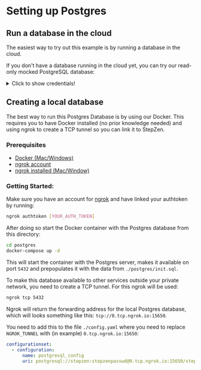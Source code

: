 # Setting up Postgres

## Run a database in the cloud

The easiest way to try out this example is by running a database in the cloud.

If you don't have a database running in the cloud yet, you can try our read-only mocked PostgreSQL database:

<details>
	<summary>Click to show credentials!</summary>

- host: `postgresql.introspection.stepzen.net`
- database: `introspection`
- username: `testUserIntrospection`
- password: `HurricaneStartingSample1934`

</details>

## Creating a local database

The best way to run this Postgres Database is by using our Docker. This requires you to have Docker installed (no prior knowledge needed) and using ngrok to create a TCP tunnel so you can link it to StepZen.

### Prerequisites

- [Docker (Mac/Windows)](https://www.docker.com/products/docker-desktop)
- [ngrok account](https://ngrok.com/)
- [ngrok installed (Mac/Window)](https://ngrok.com/download)

### Getting Started:

Make sure you have an account for [ngrok]((https://ngrok.com/)) and have linked your authtoken by running:

```bash
ngrok authtoken [YOUR_AUTH_TOKEN]
```

After doing so start the Docker container with the Postgres database from this directory:

```bash
cd postgres
docker-compose up -d
```

This will start the container with the Postgres server, makes it available on port `5432` and prepopulates it with the data from `./postgres/init.sql`. 

To make this database available to other services outside your private network, you need to create a TCP tunnel. For this ngrok will be used:

```bash
ngrok tcp 5432
```

Ngrok will return the forwarding address for the local Postgres database, which will looks something like this: `tcp://0.tcp.ngrok.io:15650`.

You need to add this to the file `./config.yaml` where you need to replace `NGROK_TUNNEL` with (in example) `0.tcp.ngrok.io:15650`:

```yaml
configurationset:
  - configuration:
      name: postgresql_config
      uri: postgresql://stepzen:stepzenpasswd@0.tcp.ngrok.io:15650/stepzen_demo
```